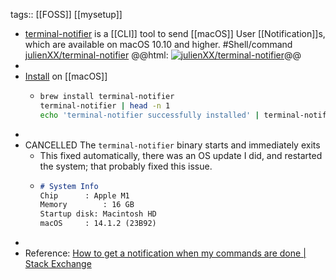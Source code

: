 tags:: [[FOSS]] [[mysetup]]

- [terminal-notifier](https://github.com/julienXX/terminal-notifier) is a [[CLI]] tool to send [[macOS]] User [[Notification]]s, which are available on macOS 10.10 and higher. #Shell/command
  [julienXX/terminal-notifier](https://github.com/julienXX/terminal-notifier)
  @@html: <a href="https://github.com/julienXX/terminal-notifier/"><img src="https://github-readme-stats-astronomer.vercel.app/api/pin/?username=julienXX&repo=terminal-notifier&theme=tokyonight" alt="julienXX/terminal-notifier"/></a>@@
-
- [Install](https://github.com/julienXX/terminal-notifier#download) on [[macOS]]
	- ```bash
	  brew install terminal-notifier
	  terminal-notifier | head -n 1
	  echo 'terminal-notifier successfully installed' | terminal-notifier -sound default
	  ```
-
- CANCELLED The `terminal-notifier` binary starts and immediately exits
	- This fixed automatically, there was an OS update I did, and restarted the system; that probably fixed this issue.
	- ```markdown
	  # System Info
	  Chip		: Apple M1
	  Memory		: 16 GB
	  Startup disk: Macintosh HD
	  macOS		: 14.1.2 (23B92)
	  ```
-
- Reference: [How to get a notification when my commands are done | Stack Exchange](https://apple.stackexchange.com/a/85969)